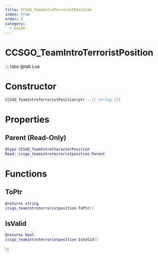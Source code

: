 ```yaml
---
title: CCSGO_TeamIntroTerroristPosition
index: true
order: 2
category:
  - Guide
---
```


# CCSGO_TeamIntroTerroristPosition

::: tabs
@tab Lua
# Constructor
```lua
CCSGO_TeamIntroTerroristPosition(ptr --[[ string ]])
```
# Properties
## Parent (Read-Only)
```lua
@type CCSGO_TeamIntroCharacterPosition
Read: ccsgo_teamintroterroristposition.Parent
```
# Functions
## ToPtr
```lua
@returns string
ccsgo_teamintroterroristposition:ToPtr()
```
## IsValid
```lua
@returns bool
ccsgo_teamintroterroristposition:IsValid()
```

:::